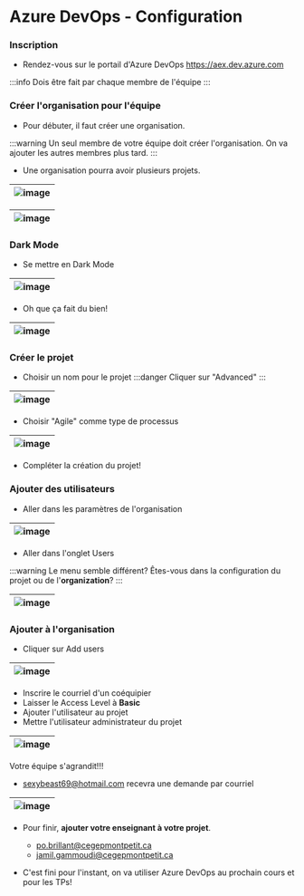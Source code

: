 # Azure DevOps - Configuration

### Inscription
- Rendez-vous sur le portail d'Azure DevOps
https://aex.dev.azure.com

:::info
Dois être fait par chaque membre de l'équipe
:::

<!-- Pas un problème pour l'utilisation d'Azure DevOps, seulement pour le déploiement et l'intégration continue!

:::danger
S'inscrire avec un compte qui n'est pas celui du cégep!
:::

![image](/img/infos/DevOps/Configuration/5W5-s2-ins1.jpg)

![image](/img/infos/DevOps/Configuration/5W5-s2-ins2.jpg)

- Ce sera **IMPORTANT** pour faire de l'intégration continue.

-->

### Créer l'organisation pour l'équipe
- Pour débuter, il faut créer une organisation. 

:::warning
Un seul membre de votre équipe doit créer l'organisation. On va ajouter les autres membres plus tard.
:::

- Une organisation pourra avoir plusieurs projets.

|![image](/img/infos/DevOps/Configuration/5W5-s2-org.jpg)|
|-|

|![image](/img/infos/DevOps/Configuration/5W5-s2-org2.jpg)|
|-|

### Dark Mode
- Se mettre en Dark Mode

|![image](/img/infos/DevOps/Configuration/5W5-s2-dark1.jpg)|
|-|

- Oh que ça fait du bien!

|![image](/img/infos/DevOps/Configuration/5W5-s2-dark2.jpg)|
|-|


### Créer le projet
- Choisir un nom pour le projet
:::danger
Cliquer sur "Advanced"
:::

|![image](/img/infos/DevOps/Configuration/5W5-s2-proj1.jpg)|
|-|

- Choisir "Agile" comme type de processus

|![image](/img/infos/DevOps/Configuration/5W5-s2-proj2.jpg)|
|-|

- Compléter la création du projet!

### Ajouter des utilisateurs

- Aller dans les paramètres de l'organisation

|![image](/img/infos/DevOps/Equipe/5W5-s2-invite1.jpg)|
|-|

- Aller dans l'onglet Users

:::warning
Le menu semble différent? Êtes-vous dans la configuration du projet ou de l'**organization**?
:::

|![image](/img/infos/DevOps/Equipe/5W5-s2-invite2.jpg)|
|-|

### Ajouter à l'organisation
- Cliquer sur Add users

|![image](/img/infos/DevOps/Equipe/5W5-s2-invite3.jpg)|
|-|

- Inscrire le courriel d'un coéquipier
- Laisser le Access Level à **Basic**
- Ajouter l'utilisateur au projet
- Mettre l'utilisateur administrateur du projet

|![image](/img/infos/DevOps/Equipe/5W5-s2-invite4.jpg)|
|-|

Votre équipe s'agrandit!!!

- sexybeast69@hotmail.com recevra une demande par courriel

|![image](/img/infos/DevOps/Equipe/5W5-s2-invite5.jpg)|
|-|

- Pour finir, **ajouter votre enseignant à votre projet**.
  - po.brillant@cegepmontpetit.ca
  - jamil.gammoudi@cegepmontpetit.ca

- C'est fini pour l'instant, on va utiliser Azure DevOps au prochain cours et pour les TPs!






















